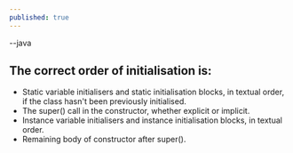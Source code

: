 ```yaml
---
published: true
---
```

--java


## The correct order of initialisation is:

- Static variable initialisers and static initialisation blocks, in textual order, if the class hasn't been previously initialised.
- The super() call in the constructor, whether explicit or implicit.
- Instance variable initialisers and instance initialisation blocks, in textual order.
- Remaining body of constructor after super().
